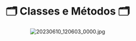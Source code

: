 <div align="center">
  
  <h1>🗂 Classes e Métodos 🗂</h1>
  
  ![20230610_120603_0000.jpg](https://github.com/Cam1ss/Projeto_POO/assets/125037138/cacdde51-4f0d-4ffe-a319-2d58b8e3af52)
  
</div>

